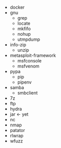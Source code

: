 - docker
- gnu
  - grep
  - locate
  - mkfifo
  - nohup
  - utmpdump
- info-zip
  - unzip
- metasploit-framework
  - msfconsole
  - msfvenom
- pypa
    - pip
    - pipenv
- samba
  - smbclient
- 7z
- ftp
- hydra
- jar <- yet
- nc
- nmap
- patator
- rlwrap
- wfuzz
